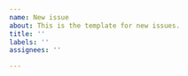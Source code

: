 ```yaml
---
name: New issue
about: This is the template for new issues.
title: ''
labels: ''
assignees: ''

---
```


<!--
When reporting a bug or requesting a feature, make sure to describe both what esbuild is currently doing and what you want esbuild to do instead. Please use https://esbuild.github.io/try/ to demonstrate the behavior you are talking about if possible, and paste the URL here to share it.
-->
